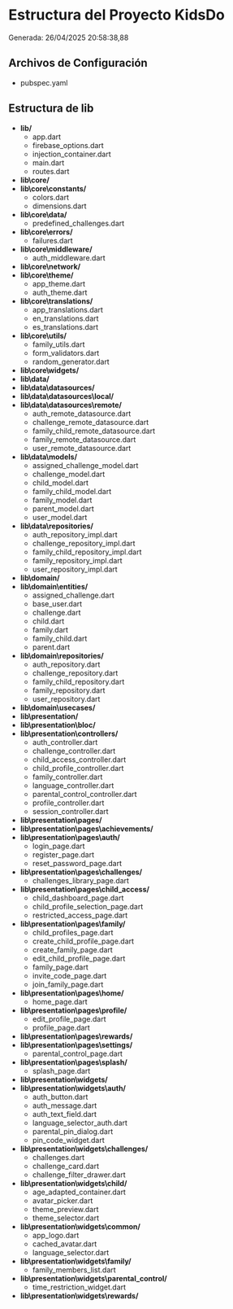 # Estructura del Proyecto KidsDo 
Generada: 26/04/2025 20:58:38,88 
 
## Archivos de Configuración 
- pubspec.yaml 
 
## Estructura de lib 
 
- **lib/** 
  - app.dart 
  - firebase_options.dart 
  - injection_container.dart 
  - main.dart 
  - routes.dart 
- **lib\core/** 
- **lib\core\constants/** 
  - colors.dart 
  - dimensions.dart 
- **lib\core\data/** 
  - predefined_challenges.dart 
- **lib\core\errors/** 
  - failures.dart 
- **lib\core\middleware/** 
  - auth_middleware.dart 
- **lib\core\network/** 
- **lib\core\theme/** 
  - app_theme.dart 
  - auth_theme.dart 
- **lib\core\translations/** 
  - app_translations.dart 
  - en_translations.dart 
  - es_translations.dart 
- **lib\core\utils/** 
  - family_utils.dart 
  - form_validators.dart 
  - random_generator.dart 
- **lib\core\widgets/** 
- **lib\data/** 
- **lib\data\datasources/** 
- **lib\data\datasources\local/** 
- **lib\data\datasources\remote/** 
  - auth_remote_datasource.dart 
  - challenge_remote_datasource.dart 
  - family_child_remote_datasource.dart 
  - family_remote_datasource.dart 
  - user_remote_datasource.dart 
- **lib\data\models/** 
  - assigned_challenge_model.dart 
  - challenge_model.dart 
  - child_model.dart 
  - family_child_model.dart 
  - family_model.dart 
  - parent_model.dart 
  - user_model.dart 
- **lib\data\repositories/** 
  - auth_repository_impl.dart 
  - challenge_repository_impl.dart 
  - family_child_repository_impl.dart 
  - family_repository_impl.dart 
  - user_repository_impl.dart 
- **lib\domain/** 
- **lib\domain\entities/** 
  - assigned_challenge.dart 
  - base_user.dart 
  - challenge.dart 
  - child.dart 
  - family.dart 
  - family_child.dart 
  - parent.dart 
- **lib\domain\repositories/** 
  - auth_repository.dart 
  - challenge_repository.dart 
  - family_child_repository.dart 
  - family_repository.dart 
  - user_repository.dart 
- **lib\domain\usecases/** 
- **lib\presentation/** 
- **lib\presentation\bloc/** 
- **lib\presentation\controllers/** 
  - auth_controller.dart 
  - challenge_controller.dart 
  - child_access_controller.dart 
  - child_profile_controller.dart 
  - family_controller.dart 
  - language_controller.dart 
  - parental_control_controller.dart 
  - profile_controller.dart 
  - session_controller.dart 
- **lib\presentation\pages/** 
- **lib\presentation\pages\achievements/** 
- **lib\presentation\pages\auth/** 
  - login_page.dart 
  - register_page.dart 
  - reset_password_page.dart 
- **lib\presentation\pages\challenges/** 
  - challenges_library_page.dart 
- **lib\presentation\pages\child_access/** 
  - child_dashboard_page.dart 
  - child_profile_selection_page.dart 
  - restricted_access_page.dart 
- **lib\presentation\pages\family/** 
  - child_profiles_page.dart 
  - create_child_profile_page.dart 
  - create_family_page.dart 
  - edit_child_profile_page.dart 
  - family_page.dart 
  - invite_code_page.dart 
  - join_family_page.dart 
- **lib\presentation\pages\home/** 
  - home_page.dart 
- **lib\presentation\pages\profile/** 
  - edit_profile_page.dart 
  - profile_page.dart 
- **lib\presentation\pages\rewards/** 
- **lib\presentation\pages\settings/** 
  - parental_control_page.dart 
- **lib\presentation\pages\splash/** 
  - splash_page.dart 
- **lib\presentation\widgets/** 
- **lib\presentation\widgets\auth/** 
  - auth_button.dart 
  - auth_message.dart 
  - auth_text_field.dart 
  - language_selector_auth.dart 
  - parental_pin_dialog.dart 
  - pin_code_widget.dart 
- **lib\presentation\widgets\challenges/** 
  - challenges.dart 
  - challenge_card.dart 
  - challenge_filter_drawer.dart 
- **lib\presentation\widgets\child/** 
  - age_adapted_container.dart 
  - avatar_picker.dart 
  - theme_preview.dart 
  - theme_selector.dart 
- **lib\presentation\widgets\common/** 
  - app_logo.dart 
  - cached_avatar.dart 
  - language_selector.dart 
- **lib\presentation\widgets\family/** 
  - family_members_list.dart 
- **lib\presentation\widgets\parental_control/** 
  - time_restriction_widget.dart 
- **lib\presentation\widgets\rewards/** 
